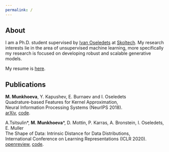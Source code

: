 ```yaml
---
permalink: /
---
```

## About

I am a Ph.D. student supervised by [Ivan Oseledets](https://scholar.google.com/citations?user=5kMqBQEAAAAJ&hl=en) at [Skoltech](https:\\www.skoltech.ru). My research interests lie in the area of unsupervised machine learning, more specifically my research is focused on developing robust and scalable generative models.

My resume is [here](cv.pdf).

## Publications

**M. Munkhoeva**, Y. Kapushev, E. Burnaev and I. Oseledets<br>
Quadrature-based Features for Kernel Approximation,<br>
Neural Information Processing Systems (NeurIPS 2018).<br>
[arXiv](https://arxiv.org/abs/1802.03832), [code](https://github.com/maremun/quffka).

 A.Tsitsulin\*, **M. Munkhoeva**\*, D. Mottin, P. Karras, A. Bronstein, I. Oseledets, E. Muller<br>
The Shape of Data: Intrinsic Distance for Data Distributions,<br>
International Conference on Learning Representations (ICLR 2020).<br>
[openreview](https://openreview.net/forum?id=HyebplHYwB&noteId=HyebplHYwB), [code](https://github.com/imd-iclr/imd).

